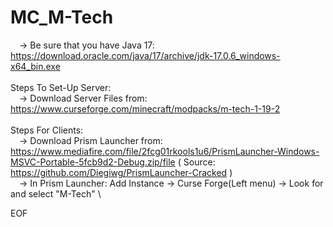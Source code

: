 # MC_M-Tech
&emsp;-> Be sure that you have Java 17: https://download.oracle.com/java/17/archive/jdk-17.0.6_windows-x64_bin.exe \
\
Steps To Set-Up Server:\
&emsp;-> Download Server Files from: https://www.curseforge.com/minecraft/modpacks/m-tech-1-19-2 \
\
Steps For Clients:\
&emsp;-> Download Prism Launcher from: https://www.mediafire.com/file/2fcg01rkools1u6/PrismLauncher-Windows-MSVC-Portable-5fcb9d2-Debug.zip/file ( Source: https://github.com/Diegiwg/PrismLauncher-Cracked ) \
&emsp;-> In Prism Launcher: Add Instance -> Curse Forge(Left menu) -> Look for and select "M-Tech" \

EOF

